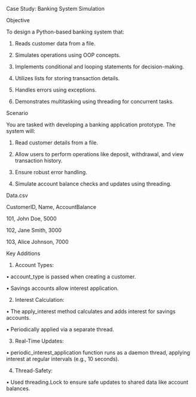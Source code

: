 Case Study: Banking System Simulation 

 

Objective 

 

To design a Python-based banking system that: 

1. Reads customer data from a file. 

2. Simulates operations using OOP concepts. 

3. Implements conditional and looping statements for decision-making. 

4. Utilizes lists for storing transaction details. 

5. Handles errors using exceptions. 

6. Demonstrates multitasking using threading for concurrent tasks. 

 

Scenario 

 

You are tasked with developing a banking application prototype. The system will: 

1. Read customer details from a file. 

2. Allow users to perform operations like deposit, withdrawal, and view transaction history. 

3. Ensure robust error handling. 

4. Simulate account balance checks and updates using threading. 

 

Data.csv 

CustomerID, Name, AccountBalance 

101, John Doe, 5000 

102, Jane Smith, 3000 

103, Alice Johnson, 7000 

 

 

Key Additions 

1. Account Types: 

• account_type is passed when creating a customer. 

• Savings accounts allow interest application. 

2. Interest Calculation: 

• The apply_interest method calculates and adds interest for savings accounts. 

• Periodically applied via a separate thread. 

3. Real-Time Updates: 

• periodic_interest_application function runs as a daemon thread, applying interest at regular intervals (e.g., 10 seconds). 

4. Thread-Safety: 

• Used threading.Lock to ensure safe updates to shared data like account balances. 
